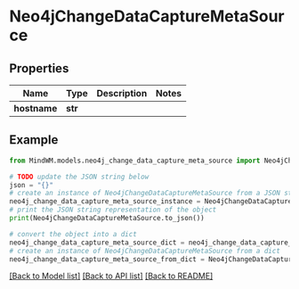 # Neo4jChangeDataCaptureMetaSource


## Properties

Name | Type | Description | Notes
------------ | ------------- | ------------- | -------------
**hostname** | **str** |  | 

## Example

```python
from MindWM.models.neo4j_change_data_capture_meta_source import Neo4jChangeDataCaptureMetaSource

# TODO update the JSON string below
json = "{}"
# create an instance of Neo4jChangeDataCaptureMetaSource from a JSON string
neo4j_change_data_capture_meta_source_instance = Neo4jChangeDataCaptureMetaSource.from_json(json)
# print the JSON string representation of the object
print(Neo4jChangeDataCaptureMetaSource.to_json())

# convert the object into a dict
neo4j_change_data_capture_meta_source_dict = neo4j_change_data_capture_meta_source_instance.to_dict()
# create an instance of Neo4jChangeDataCaptureMetaSource from a dict
neo4j_change_data_capture_meta_source_from_dict = Neo4jChangeDataCaptureMetaSource.from_dict(neo4j_change_data_capture_meta_source_dict)
```
[[Back to Model list]](../README.md#documentation-for-models) [[Back to API list]](../README.md#documentation-for-api-endpoints) [[Back to README]](../README.md)


